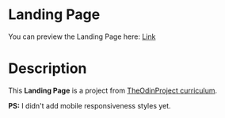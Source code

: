 # Landing Page

You can preview the Landing Page here: [Link](https://red1code.github.io/landing-page/)

# Description

This **Landing Page** is a project from [TheOdinProject curriculum](https://www.theodinproject.com/lessons/foundations-landing-page).

**PS:** I didn't add mobile responsiveness styles yet.

